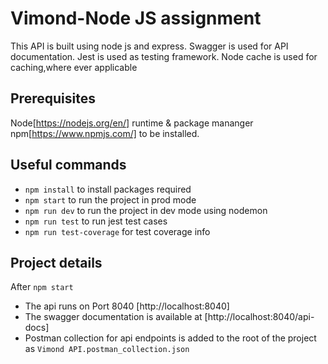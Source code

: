 # Vimond-Node JS assignment
This API is built using node js and express. Swagger is used for API documentation.
Jest is used as testing framework.
Node cache is used for caching,where ever applicable

## Prerequisites
Node[https://nodejs.org/en/] runtime & package mananger npm[https://www.npmjs.com/] to be installed.

## Useful commands
 * `npm install`            to install packages required
 * `npm start`              to run the project in prod mode
 * `npm run dev`            to run the project in dev mode using nodemon
 * `npm run test`           to run jest test cases
 * `npm run test-coverage`  for test coverage info

## Project details
After `npm start`   
* The api runs on Port 8040 [http://localhost:8040] 
* The swagger documentation is available at [http://localhost:8040/api-docs]
* Postman collection for api endpoints is added to the root of the project as `Vimond API.postman_collection.json`
